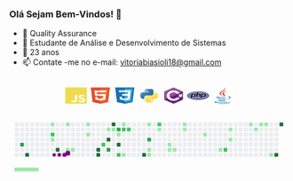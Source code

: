 ### Olá Sejam Bem-Vindos! 👋

- 🔭 Quality Assurance
- 🌱 Estudante de Análise e Desenvolvimento de Sistemas
- 👯 23 anos
- 📫 Contate -me no e-mail: vitoriabiasioli18@gmail.com


<div  align="center"> 
  <div style="display: inline_block"><br>
  <img align="center" alt="Rafa-Js" height="30" width="40" src="https://raw.githubusercontent.com/devicons/devicon/master/icons/javascript/javascript-plain.svg">
  <img align="center" alt="HTML" height="30" width="40" src="https://raw.githubusercontent.com/devicons/devicon/master/icons/html5/html5-original.svg">
  <img align="center" alt="CSS" height="30" width="40" src="https://raw.githubusercontent.com/devicons/devicon/master/icons/css3/css3-original.svg">
  <img align="center" alt="Python" height="30" width="40" src="https://raw.githubusercontent.com/devicons/devicon/master/icons/python/python-original.svg">
  <img align="center" alt="Csharp" height="30" width="40" src="https://raw.githubusercontent.com/devicons/devicon/master/icons/csharp/csharp-original.svg">
  <img align="center" alt="PHP" height="30" width="40" src="https://raw.githubusercontent.com/devicons/devicon/master/icons/php/php-original.svg">
  <img align="center" alt="java" height="30" width="40" src="https://raw.githubusercontent.com/devicons/devicon/master/icons/java/java-original.svg">


<svg viewBox="-16 -32 880 192" width="880" height="192" xmlns="http://www.w3.org/2000/svg"><desc>Generated with https://github.com/Platane/snk</desc><style>:root{--cb:#1b1f230a;--cs:purple;--ce:#ebedf0;--c0:#ebedf0;--c1:#9be9a8;--c2:#40c463;--c3:#30a14e;--c4:#216e39}.c{shape-rendering:geometricPrecision;fill:var(--ce);stroke-width:1px;stroke:var(--cb);animation:none 39700ms linear infinite;width:12px;height:12px}@keyframes c0{53.39%{fill:var(--c3)}53.41%,100%{fill:var(--ce)}}.c.c0{fill:var(--c3);animation-name:c0}@keyframes c1{72.28%{fill:var(--c4)}72.3%,100%{fill:var(--ce)}}.c.c1{fill:var(--c4);animation-name:c1}@keyframes c2{1.25%{fill:var(--c1)}1.27%,100%{fill:var(--ce)}}.c.c2{fill:var(--c1);animation-name:c2}@keyframes c3{2.26%{fill:var(--c1)}2.28%,100%{fill:var(--ce)}}.c.c3{fill:var(--c1);animation-name:c3}@keyframes c4{2.51%{fill:var(--c1)}2.53%,100%{fill:var(--ce)}}.c.c4{fill:var(--c1);animation-name:c4}@keyframes c5{2.76%{fill:var(--c1)}2.78%,100%{fill:var(--ce)}}.c.c5{fill:var(--c1);animation-name:c5}@keyframes c6{8.55%{fill:var(--c1)}8.57%,100%{fill:var(--ce)}}.c.c6{fill:var(--c1);animation-name:c6}@keyframes c7{51.38%{fill:var(--c2)}51.4%,100%{fill:var(--ce)}}.c.c7{fill:var(--c2);animation-name:c7}@keyframes c8{9.81%{fill:var(--c1)}9.83%,100%{fill:var(--ce)}}.c.c8{fill:var(--c1);animation-name:c8}@keyframes c9{70.52%{fill:var(--c4)}70.54%,100%{fill:var(--ce)}}.c.c9{fill:var(--c4);animation-name:c9}@keyframes ca{7.8%{fill:var(--c1)}7.82%,100%{fill:var(--ce)}}.c.ca{fill:var(--c1);animation-name:ca}@keyframes cb{4.52%{fill:var(--c1)}4.54%,100%{fill:var(--ce)}}.c.cb{fill:var(--c1);animation-name:cb}@keyframes cc{4.27%{fill:var(--c1)}4.29%,100%{fill:var(--ce)}}.c.cc{fill:var(--c1);animation-name:cc}@keyframes cd{4.78%{fill:var(--c1)}4.8%,100%{fill:var(--ce)}}.c.cd{fill:var(--c1);animation-name:cd}@keyframes ce{6.79%{fill:var(--c1)}6.81%,100%{fill:var(--ce)}}.c.ce{fill:var(--c1);animation-name:ce}@keyframes cf{6.29%{fill:var(--c1)}6.31%,100%{fill:var(--ce)}}.c.cf{fill:var(--c1);animation-name:cf}@keyframes cg{68%{fill:var(--c4)}68.02%,100%{fill:var(--ce)}}.c.cg{fill:var(--c4);animation-name:cg}@keyframes ch{68.25%{fill:var(--c4)}68.27%,100%{fill:var(--ce)}}.c.ch{fill:var(--c4);animation-name:ch}@keyframes ci{48.35%{fill:var(--c2)}48.37%,100%{fill:var(--ce)}}.c.ci{fill:var(--c2);animation-name:ci}@keyframes cj{13.09%{fill:var(--c1)}13.11%,100%{fill:var(--ce)}}.c.cj{fill:var(--c1);animation-name:cj}@keyframes ck{64.98%{fill:var(--c4)}65%,100%{fill:var(--ce)}}.c.ck{fill:var(--c4);animation-name:ck}@keyframes cl{57.92%{fill:var(--c3)}57.94%,100%{fill:var(--ce)}}.c.cl{fill:var(--c3);animation-name:cl}@keyframes cm{65.98%{fill:var(--c4)}66%,100%{fill:var(--ce)}}.c.cm{fill:var(--c4);animation-name:cm}@keyframes cn{13.34%{fill:var(--c1)}13.36%,100%{fill:var(--ce)}}.c.cn{fill:var(--c1);animation-name:cn}@keyframes co{59.44%{fill:var(--c3)}59.46%,100%{fill:var(--ce)}}.c.co{fill:var(--c3);animation-name:co}@keyframes cp{13.84%{fill:var(--c1)}13.86%,100%{fill:var(--ce)}}.c.cp{fill:var(--c1);animation-name:cp}@keyframes cq{64.22%{fill:var(--c4)}64.24%,100%{fill:var(--ce)}}.c.cq{fill:var(--c4);animation-name:cq}@keyframes cr{47.09%{fill:var(--c2)}47.11%,100%{fill:var(--ce)}}.c.cr{fill:var(--c2);animation-name:cr}@keyframes cs{22.16%{fill:var(--c1)}22.18%,100%{fill:var(--ce)}}.c.cs{fill:var(--c1);animation-name:cs}@keyframes ct{45.58%{fill:var(--c2)}45.6%,100%{fill:var(--ce)}}.c.ct{fill:var(--c2);animation-name:ct}@keyframes cu{15.1%{fill:var(--c1)}15.12%,100%{fill:var(--ce)}}.c.cu{fill:var(--c1);animation-name:cu}@keyframes cv{45.33%{fill:var(--c2)}45.35%,100%{fill:var(--ce)}}.c.cv{fill:var(--c2);animation-name:cv}@keyframes cw{62.46%{fill:var(--c4)}62.48%,100%{fill:var(--ce)}}.c.cw{fill:var(--c4);animation-name:cw}@keyframes cx{20.9%{fill:var(--c1)}20.92%,100%{fill:var(--ce)}}.c.cx{fill:var(--c1);animation-name:cx}@keyframes cy{61.45%{fill:var(--c3)}61.47%,100%{fill:var(--ce)}}.c.cy{fill:var(--c3);animation-name:cy}@keyframes cz{16.61%{fill:var(--c1)}16.63%,100%{fill:var(--ce)}}.c.cz{fill:var(--c1);animation-name:cz}@keyframes c10{16.87%{fill:var(--c1)}16.89%,100%{fill:var(--ce)}}.c.c10{fill:var(--c1);animation-name:c10}@keyframes c11{43.57%{fill:var(--c2)}43.59%,100%{fill:var(--ce)}}.c.c11{fill:var(--c2);animation-name:c11}@keyframes c12{20.14%{fill:var(--c1)}20.16%,100%{fill:var(--ce)}}.c.c12{fill:var(--c1);animation-name:c12}@keyframes c13{18.88%{fill:var(--c1)}18.9%,100%{fill:var(--ce)}}.c.c13{fill:var(--c1);animation-name:c13}@keyframes c14{18.13%{fill:var(--c1)}18.15%,100%{fill:var(--ce)}}.c.c14{fill:var(--c1);animation-name:c14}@keyframes c15{18.38%{fill:var(--c1)}18.4%,100%{fill:var(--ce)}}.c.c15{fill:var(--c1);animation-name:c15}@keyframes c16{25.68%{fill:var(--c1)}25.7%,100%{fill:var(--ce)}}.c.c16{fill:var(--c1);animation-name:c16}@keyframes c17{25.93%{fill:var(--c1)}25.95%,100%{fill:var(--ce)}}.c.c17{fill:var(--c1);animation-name:c17}@keyframes c18{27.19%{fill:var(--c1)}27.21%,100%{fill:var(--ce)}}.c.c18{fill:var(--c1);animation-name:c18}@keyframes c19{30.72%{fill:var(--c1)}30.74%,100%{fill:var(--ce)}}.c.c19{fill:var(--c1);animation-name:c19}@keyframes c1a{39.03%{fill:var(--c2)}39.05%,100%{fill:var(--ce)}}.c.c1a{fill:var(--c2);animation-name:c1a}@keyframes c1b{28.71%{fill:var(--c1)}28.73%,100%{fill:var(--ce)}}.c.c1b{fill:var(--c1);animation-name:c1b}@keyframes c1c{29.71%{fill:var(--c1)}29.73%,100%{fill:var(--ce)}}.c.c1c{fill:var(--c1);animation-name:c1c}@keyframes c1d{36.01%{fill:var(--c1)}36.03%,100%{fill:var(--ce)}}.c.c1d{fill:var(--c1);animation-name:c1d}@keyframes c1e{36.51%{fill:var(--c1)}36.53%,100%{fill:var(--ce)}}.c.c1e{fill:var(--c1);animation-name:c1e}@keyframes c1f{35.51%{fill:var(--c1)}35.53%,100%{fill:var(--ce)}}.c.c1f{fill:var(--c1);animation-name:c1f}@keyframes c1g{35.25%{fill:var(--c1)}35.27%,100%{fill:var(--ce)}}.c.c1g{fill:var(--c1);animation-name:c1g}@keyframes c1h{33.49%{fill:var(--c1)}33.51%,100%{fill:var(--ce)}}.c.c1h{fill:var(--c1);animation-name:c1h}@keyframes c1i{84.62%{fill:var(--c4)}84.64%,100%{fill:var(--ce)}}.c.c1i{fill:var(--c4);animation-name:c1i}@keyframes c1j{86.39%{fill:var(--c4)}86.41%,100%{fill:var(--ce)}}.c.c1j{fill:var(--c4);animation-name:c1j}.u{transform-origin:0 0;transform:scale(0,1);animation:none linear 39700ms infinite}@keyframes u0{1.25%{transform:scale(0.000,1)}1.27%,2.26%{transform:scale(0.029,1)}2.28%,2.51%{transform:scale(0.057,1)}2.53%,2.76%{transform:scale(0.086,1)}2.78%,4.27%{transform:scale(0.114,1)}4.29%,4.52%{transform:scale(0.143,1)}4.54%,4.78%{transform:scale(0.171,1)}4.8%,6.29%{transform:scale(0.200,1)}6.31%,6.79%{transform:scale(0.229,1)}6.81%,7.8%{transform:scale(0.257,1)}7.82%,8.55%{transform:scale(0.286,1)}8.57%,9.81%{transform:scale(0.314,1)}9.83%,13.09%{transform:scale(0.343,1)}13.11%,13.34%{transform:scale(0.371,1)}13.36%,13.84%{transform:scale(0.400,1)}13.86%,15.1%{transform:scale(0.429,1)}15.12%,16.61%{transform:scale(0.457,1)}16.63%,16.87%{transform:scale(0.486,1)}16.89%,18.13%{transform:scale(0.514,1)}18.15%,18.38%{transform:scale(0.543,1)}18.4%,18.88%{transform:scale(0.571,1)}18.9%,20.14%{transform:scale(0.600,1)}20.16%,20.9%{transform:scale(0.629,1)}20.92%,22.16%{transform:scale(0.657,1)}22.18%,25.68%{transform:scale(0.686,1)}25.7%,25.93%{transform:scale(0.714,1)}25.95%,27.19%{transform:scale(0.743,1)}27.21%,28.71%{transform:scale(0.771,1)}28.73%,29.71%{transform:scale(0.800,1)}29.73%,30.72%{transform:scale(0.829,1)}30.74%,33.49%{transform:scale(0.857,1)}33.51%,35.25%{transform:scale(0.886,1)}35.27%,35.51%{transform:scale(0.914,1)}35.53%,36.01%{transform:scale(0.943,1)}36.03%,36.51%{transform:scale(0.971,1)}36.53%,100%{transform:scale(1.000,1)}}.u.u0{fill:var(--c1);animation-name:u0;transform-origin:0.0px 0}@keyframes u1{39.03%{transform:scale(0.000,1)}39.05%,43.57%{transform:scale(0.143,1)}43.59%,45.33%{transform:scale(0.286,1)}45.35%,45.58%{transform:scale(0.429,1)}45.6%,47.09%{transform:scale(0.571,1)}47.11%,48.35%{transform:scale(0.714,1)}48.37%,51.38%{transform:scale(0.857,1)}51.4%,100%{transform:scale(1.000,1)}}.u.u1{fill:var(--c2);animation-name:u1;transform-origin:530.0px 0}@keyframes u2{53.39%{transform:scale(0.000,1)}53.41%,57.92%{transform:scale(0.250,1)}57.94%,59.44%{transform:scale(0.500,1)}59.46%,61.45%{transform:scale(0.750,1)}61.47%,100%{transform:scale(1.000,1)}}.u.u2{fill:var(--c3);animation-name:u2;transform-origin:636.0px 0}@keyframes u3{62.46%{transform:scale(0.000,1)}62.48%,64.22%{transform:scale(0.100,1)}64.24%,64.98%{transform:scale(0.200,1)}65%,65.98%{transform:scale(0.300,1)}66%,68%{transform:scale(0.400,1)}68.02%,68.25%{transform:scale(0.500,1)}68.27%,70.52%{transform:scale(0.600,1)}70.54%,72.28%{transform:scale(0.700,1)}72.3%,84.62%{transform:scale(0.800,1)}84.64%,86.39%{transform:scale(0.900,1)}86.41%,100%{transform:scale(1.000,1)}}.u.u3{fill:var(--c4);animation-name:u3;transform-origin:696.6px 0}.s{shape-rendering:geometricPrecision;fill:var(--cs);animation:none linear 39700ms infinite}@keyframes s0{0%,99.75%{transform:translate(0px,-16px)}0.25%{transform:translate(0px,0px)}1.01%{transform:translate(48px,0px)}1.26%{transform:translate(48px,16px)}1.51%{transform:translate(64px,16px)}2.77%{transform:translate(64px,96px)}4.28%{transform:translate(160px,96px)}4.53%{transform:translate(160px,80px)}5.54%{transform:translate(224px,80px)}6.8%{transform:translate(224px,0px)}8.82%{transform:translate(96px,0px)}9.57%{transform:translate(96px,48px)}12.34%{transform:translate(272px,48px)}12.59%,48.87%{transform:translate(272px,32px)}12.85%,65.24%{transform:translate(288px,32px)}13.1%{transform:translate(288px,16px)}13.35%{transform:translate(304px,16px)}13.6%,65.49%{transform:translate(304px,32px)}14.11%{transform:translate(336px,32px)}15.11%{transform:translate(336px,96px)}15.87%,62.72%{transform:translate(384px,96px)}16.12%{transform:translate(384px,80px)}16.62%{transform:translate(416px,80px)}16.88%{transform:translate(416px,96px)}17.88%{transform:translate(480px,96px)}18.14%{transform:translate(480px,80px)}18.39%{transform:translate(496px,80px)}18.64%{transform:translate(496px,64px)}18.89%{transform:translate(480px,64px)}19.65%{transform:translate(480px,16px)}20.4%{transform:translate(432px,16px)}20.65%{transform:translate(432px,0px)}22.17%{transform:translate(336px,0px)}22.42%{transform:translate(336px,-16px)}25.44%{transform:translate(528px,-16px)}25.94%{transform:translate(528px,16px)}26.95%{transform:translate(592px,16px)}27.2%{transform:translate(592px,32px)}28.46%,29.47%{transform:translate(672px,32px)}28.72%{transform:translate(672px,16px)}28.97%{transform:translate(688px,16px)}29.22%{transform:translate(688px,32px)}29.72%{transform:translate(672px,48px)}30.23%{transform:translate(640px,48px)}30.98%{transform:translate(640px,96px)}33.5%{transform:translate(800px,96px)}35.01%{transform:translate(800px,0px)}36.02%{transform:translate(736px,0px)}36.27%{transform:translate(736px,16px)}36.52%{transform:translate(752px,16px)}36.78%{transform:translate(752px,32px)}38.29%{transform:translate(656px,32px)}39.04%{transform:translate(656px,80px)}39.29%{transform:translate(640px,80px)}40.55%{transform:translate(640px,0px)}45.09%{transform:translate(352px,0px)}45.34%{transform:translate(352px,16px)}45.59%{transform:translate(336px,16px)}46.6%{transform:translate(336px,80px)}46.85%{transform:translate(320px,80px)}47.1%{transform:translate(320px,96px)}47.36%{transform:translate(304px,96px)}47.86%{transform:translate(304px,64px)}48.36%{transform:translate(272px,64px)}52.9%{transform:translate(16px,32px)}53.4%{transform:translate(16px,64px)}57.68%{transform:translate(288px,64px)}57.93%{transform:translate(288px,80px)}58.19%{transform:translate(304px,80px)}58.69%{transform:translate(304px,48px)}58.94%,64.48%{transform:translate(320px,48px)}59.45%{transform:translate(320px,16px)}60.96%{transform:translate(416px,16px)}61.46%{transform:translate(416px,48px)}61.71%{transform:translate(400px,48px)}62.47%{transform:translate(400px,96px)}63.22%{transform:translate(384px,64px)}64.23%{transform:translate(320px,64px)}64.99%{transform:translate(288px,48px)}65.99%{transform:translate(304px,0px)}66.75%{transform:translate(256px,0px)}68.26%{transform:translate(256px,96px)}68.51%{transform:translate(240px,96px)}68.77%{transform:translate(240px,80px)}72.04%{transform:translate(32px,80px)}72.29%{transform:translate(32px,96px)}84.89%{transform:translate(832px,96px)}86.4%{transform:translate(832px,0px)}98.49%{transform:translate(64px,0px)}98.74%{transform:translate(64px,-16px)}}.s.s0{transform:translate(0px,-16px);animation-name:s0}@keyframes s1{0%,99.75%{transform:translate(16px,-16px)}0.25%{transform:translate(0px,-16px)}0.5%{transform:translate(0px,0px)}1.26%{transform:translate(48px,0px)}1.51%{transform:translate(48px,16px)}1.76%{transform:translate(64px,16px)}3.02%{transform:translate(64px,96px)}4.53%{transform:translate(160px,96px)}4.79%{transform:translate(160px,80px)}5.79%{transform:translate(224px,80px)}7.05%{transform:translate(224px,0px)}9.07%{transform:translate(96px,0px)}9.82%{transform:translate(96px,48px)}12.59%{transform:translate(272px,48px)}12.85%,49.12%{transform:translate(272px,32px)}13.1%,65.49%{transform:translate(288px,32px)}13.35%{transform:translate(288px,16px)}13.6%{transform:translate(304px,16px)}13.85%,65.74%{transform:translate(304px,32px)}14.36%{transform:translate(336px,32px)}15.37%{transform:translate(336px,96px)}16.12%,62.97%{transform:translate(384px,96px)}16.37%{transform:translate(384px,80px)}16.88%{transform:translate(416px,80px)}17.13%{transform:translate(416px,96px)}18.14%{transform:translate(480px,96px)}18.39%{transform:translate(480px,80px)}18.64%{transform:translate(496px,80px)}18.89%{transform:translate(496px,64px)}19.14%{transform:translate(480px,64px)}19.9%{transform:translate(480px,16px)}20.65%{transform:translate(432px,16px)}20.91%{transform:translate(432px,0px)}22.42%{transform:translate(336px,0px)}22.67%{transform:translate(336px,-16px)}25.69%{transform:translate(528px,-16px)}26.2%{transform:translate(528px,16px)}27.2%{transform:translate(592px,16px)}27.46%{transform:translate(592px,32px)}28.72%,29.72%{transform:translate(672px,32px)}28.97%{transform:translate(672px,16px)}29.22%{transform:translate(688px,16px)}29.47%{transform:translate(688px,32px)}29.97%{transform:translate(672px,48px)}30.48%{transform:translate(640px,48px)}31.23%{transform:translate(640px,96px)}33.75%{transform:translate(800px,96px)}35.26%{transform:translate(800px,0px)}36.27%{transform:translate(736px,0px)}36.52%{transform:translate(736px,16px)}36.78%{transform:translate(752px,16px)}37.03%{transform:translate(752px,32px)}38.54%{transform:translate(656px,32px)}39.29%{transform:translate(656px,80px)}39.55%{transform:translate(640px,80px)}40.81%{transform:translate(640px,0px)}45.34%{transform:translate(352px,0px)}45.59%{transform:translate(352px,16px)}45.84%{transform:translate(336px,16px)}46.85%{transform:translate(336px,80px)}47.1%{transform:translate(320px,80px)}47.36%{transform:translate(320px,96px)}47.61%{transform:translate(304px,96px)}48.11%{transform:translate(304px,64px)}48.61%{transform:translate(272px,64px)}53.15%{transform:translate(16px,32px)}53.65%{transform:translate(16px,64px)}57.93%{transform:translate(288px,64px)}58.19%{transform:translate(288px,80px)}58.44%{transform:translate(304px,80px)}58.94%{transform:translate(304px,48px)}59.19%,64.74%{transform:translate(320px,48px)}59.7%{transform:translate(320px,16px)}61.21%{transform:translate(416px,16px)}61.71%{transform:translate(416px,48px)}61.96%{transform:translate(400px,48px)}62.72%{transform:translate(400px,96px)}63.48%{transform:translate(384px,64px)}64.48%{transform:translate(320px,64px)}65.24%{transform:translate(288px,48px)}66.25%{transform:translate(304px,0px)}67%{transform:translate(256px,0px)}68.51%{transform:translate(256px,96px)}68.77%{transform:translate(240px,96px)}69.02%{transform:translate(240px,80px)}72.29%{transform:translate(32px,80px)}72.54%{transform:translate(32px,96px)}85.14%{transform:translate(832px,96px)}86.65%{transform:translate(832px,0px)}98.74%{transform:translate(64px,0px)}98.99%{transform:translate(64px,-16px)}}.s.s1{transform:translate(16px,-16px);animation-name:s1}@keyframes s2{0%,99.75%{transform:translate(32px,-16px)}0.5%{transform:translate(0px,-16px)}0.76%{transform:translate(0px,0px)}1.51%{transform:translate(48px,0px)}1.76%{transform:translate(48px,16px)}2.02%{transform:translate(64px,16px)}3.27%{transform:translate(64px,96px)}4.79%{transform:translate(160px,96px)}5.04%{transform:translate(160px,80px)}6.05%{transform:translate(224px,80px)}7.3%{transform:translate(224px,0px)}9.32%{transform:translate(96px,0px)}10.08%{transform:translate(96px,48px)}12.85%{transform:translate(272px,48px)}13.1%,49.37%{transform:translate(272px,32px)}13.35%,65.74%{transform:translate(288px,32px)}13.6%{transform:translate(288px,16px)}13.85%{transform:translate(304px,16px)}14.11%,65.99%{transform:translate(304px,32px)}14.61%{transform:translate(336px,32px)}15.62%{transform:translate(336px,96px)}16.37%,63.22%{transform:translate(384px,96px)}16.62%{transform:translate(384px,80px)}17.13%{transform:translate(416px,80px)}17.38%{transform:translate(416px,96px)}18.39%{transform:translate(480px,96px)}18.64%{transform:translate(480px,80px)}18.89%{transform:translate(496px,80px)}19.14%{transform:translate(496px,64px)}19.4%{transform:translate(480px,64px)}20.15%{transform:translate(480px,16px)}20.91%{transform:translate(432px,16px)}21.16%{transform:translate(432px,0px)}22.67%{transform:translate(336px,0px)}22.92%{transform:translate(336px,-16px)}25.94%{transform:translate(528px,-16px)}26.45%{transform:translate(528px,16px)}27.46%{transform:translate(592px,16px)}27.71%{transform:translate(592px,32px)}28.97%,29.97%{transform:translate(672px,32px)}29.22%{transform:translate(672px,16px)}29.47%{transform:translate(688px,16px)}29.72%{transform:translate(688px,32px)}30.23%{transform:translate(672px,48px)}30.73%{transform:translate(640px,48px)}31.49%{transform:translate(640px,96px)}34.01%{transform:translate(800px,96px)}35.52%{transform:translate(800px,0px)}36.52%{transform:translate(736px,0px)}36.78%{transform:translate(736px,16px)}37.03%{transform:translate(752px,16px)}37.28%{transform:translate(752px,32px)}38.79%{transform:translate(656px,32px)}39.55%{transform:translate(656px,80px)}39.8%{transform:translate(640px,80px)}41.06%{transform:translate(640px,0px)}45.59%{transform:translate(352px,0px)}45.84%{transform:translate(352px,16px)}46.1%{transform:translate(336px,16px)}47.1%{transform:translate(336px,80px)}47.36%{transform:translate(320px,80px)}47.61%{transform:translate(320px,96px)}47.86%{transform:translate(304px,96px)}48.36%{transform:translate(304px,64px)}48.87%{transform:translate(272px,64px)}53.4%{transform:translate(16px,32px)}53.9%{transform:translate(16px,64px)}58.19%{transform:translate(288px,64px)}58.44%{transform:translate(288px,80px)}58.69%{transform:translate(304px,80px)}59.19%{transform:translate(304px,48px)}59.45%,64.99%{transform:translate(320px,48px)}59.95%{transform:translate(320px,16px)}61.46%{transform:translate(416px,16px)}61.96%{transform:translate(416px,48px)}62.22%{transform:translate(400px,48px)}62.97%{transform:translate(400px,96px)}63.73%{transform:translate(384px,64px)}64.74%{transform:translate(320px,64px)}65.49%{transform:translate(288px,48px)}66.5%{transform:translate(304px,0px)}67.25%{transform:translate(256px,0px)}68.77%{transform:translate(256px,96px)}69.02%{transform:translate(240px,96px)}69.27%{transform:translate(240px,80px)}72.54%{transform:translate(32px,80px)}72.8%{transform:translate(32px,96px)}85.39%{transform:translate(832px,96px)}86.9%{transform:translate(832px,0px)}98.99%{transform:translate(64px,0px)}99.24%{transform:translate(64px,-16px)}}.s.s2{transform:translate(32px,-16px);animation-name:s2}@keyframes s3{0%,99.75%{transform:translate(48px,-16px)}0.76%{transform:translate(0px,-16px)}1.01%{transform:translate(0px,0px)}1.76%{transform:translate(48px,0px)}2.02%{transform:translate(48px,16px)}2.27%{transform:translate(64px,16px)}3.53%{transform:translate(64px,96px)}5.04%{transform:translate(160px,96px)}5.29%{transform:translate(160px,80px)}6.3%{transform:translate(224px,80px)}7.56%{transform:translate(224px,0px)}9.57%{transform:translate(96px,0px)}10.33%{transform:translate(96px,48px)}13.1%{transform:translate(272px,48px)}13.35%,49.62%{transform:translate(272px,32px)}13.6%,65.99%{transform:translate(288px,32px)}13.85%{transform:translate(288px,16px)}14.11%{transform:translate(304px,16px)}14.36%,66.25%{transform:translate(304px,32px)}14.86%{transform:translate(336px,32px)}15.87%{transform:translate(336px,96px)}16.62%,63.48%{transform:translate(384px,96px)}16.88%{transform:translate(384px,80px)}17.38%{transform:translate(416px,80px)}17.63%{transform:translate(416px,96px)}18.64%{transform:translate(480px,96px)}18.89%{transform:translate(480px,80px)}19.14%{transform:translate(496px,80px)}19.4%{transform:translate(496px,64px)}19.65%{transform:translate(480px,64px)}20.4%{transform:translate(480px,16px)}21.16%{transform:translate(432px,16px)}21.41%{transform:translate(432px,0px)}22.92%{transform:translate(336px,0px)}23.17%{transform:translate(336px,-16px)}26.2%{transform:translate(528px,-16px)}26.7%{transform:translate(528px,16px)}27.71%{transform:translate(592px,16px)}27.96%{transform:translate(592px,32px)}29.22%,30.23%{transform:translate(672px,32px)}29.47%{transform:translate(672px,16px)}29.72%{transform:translate(688px,16px)}29.97%{transform:translate(688px,32px)}30.48%{transform:translate(672px,48px)}30.98%{transform:translate(640px,48px)}31.74%{transform:translate(640px,96px)}34.26%{transform:translate(800px,96px)}35.77%{transform:translate(800px,0px)}36.78%{transform:translate(736px,0px)}37.03%{transform:translate(736px,16px)}37.28%{transform:translate(752px,16px)}37.53%{transform:translate(752px,32px)}39.04%{transform:translate(656px,32px)}39.8%{transform:translate(656px,80px)}40.05%{transform:translate(640px,80px)}41.31%{transform:translate(640px,0px)}45.84%{transform:translate(352px,0px)}46.1%{transform:translate(352px,16px)}46.35%{transform:translate(336px,16px)}47.36%{transform:translate(336px,80px)}47.61%{transform:translate(320px,80px)}47.86%{transform:translate(320px,96px)}48.11%{transform:translate(304px,96px)}48.61%{transform:translate(304px,64px)}49.12%{transform:translate(272px,64px)}53.65%{transform:translate(16px,32px)}54.16%{transform:translate(16px,64px)}58.44%{transform:translate(288px,64px)}58.69%{transform:translate(288px,80px)}58.94%{transform:translate(304px,80px)}59.45%{transform:translate(304px,48px)}59.7%,65.24%{transform:translate(320px,48px)}60.2%{transform:translate(320px,16px)}61.71%{transform:translate(416px,16px)}62.22%{transform:translate(416px,48px)}62.47%{transform:translate(400px,48px)}63.22%{transform:translate(400px,96px)}63.98%{transform:translate(384px,64px)}64.99%{transform:translate(320px,64px)}65.74%{transform:translate(288px,48px)}66.75%{transform:translate(304px,0px)}67.51%{transform:translate(256px,0px)}69.02%{transform:translate(256px,96px)}69.27%{transform:translate(240px,96px)}69.52%{transform:translate(240px,80px)}72.8%{transform:translate(32px,80px)}73.05%{transform:translate(32px,96px)}85.64%{transform:translate(832px,96px)}87.15%{transform:translate(832px,0px)}99.24%{transform:translate(64px,0px)}99.5%{transform:translate(64px,-16px)}}.s.s3{transform:translate(48px,-16px);animation-name:s3}</style><rect class="c" x="2" y="2" rx="2" ry="2"/><rect class="c" x="2" y="18" rx="2" ry="2"/><rect class="c" x="2" y="34" rx="2" ry="2"/><rect class="c" x="2" y="50" rx="2" ry="2"/><rect class="c" x="2" y="66" rx="2" ry="2"/><rect class="c" x="2" y="82" rx="2" ry="2"/><rect class="c" x="2" y="98" rx="2" ry="2"/><rect class="c" x="18" y="2" rx="2" ry="2"/><rect class="c" x="18" y="18" rx="2" ry="2"/><rect class="c" x="18" y="34" rx="2" ry="2"/><rect class="c" x="18" y="50" rx="2" ry="2"/><rect class="c c0" x="18" y="66" rx="2" ry="2"/><rect class="c" x="18" y="82" rx="2" ry="2"/><rect class="c" x="18" y="98" rx="2" ry="2"/><rect class="c" x="34" y="2" rx="2" ry="2"/><rect class="c" x="34" y="18" rx="2" ry="2"/><rect class="c" x="34" y="34" rx="2" ry="2"/><rect class="c" x="34" y="50" rx="2" ry="2"/><rect class="c" x="34" y="66" rx="2" ry="2"/><rect class="c" x="34" y="82" rx="2" ry="2"/><rect class="c c1" x="34" y="98" rx="2" ry="2"/><rect class="c" x="50" y="2" rx="2" ry="2"/><rect class="c c2" x="50" y="18" rx="2" ry="2"/><rect class="c" x="50" y="34" rx="2" ry="2"/><rect class="c" x="50" y="50" rx="2" ry="2"/><rect class="c" x="50" y="66" rx="2" ry="2"/><rect class="c" x="50" y="82" rx="2" ry="2"/><rect class="c" x="50" y="98" rx="2" ry="2"/><rect class="c" x="66" y="2" rx="2" ry="2"/><rect class="c" x="66" y="18" rx="2" ry="2"/><rect class="c" x="66" y="34" rx="2" ry="2"/><rect class="c" x="66" y="50" rx="2" ry="2"/><rect class="c c3" x="66" y="66" rx="2" ry="2"/><rect class="c c4" x="66" y="82" rx="2" ry="2"/><rect class="c c5" x="66" y="98" rx="2" ry="2"/><rect class="c" x="82" y="2" rx="2" ry="2"/><rect class="c" x="82" y="18" rx="2" ry="2"/><rect class="c" x="82" y="34" rx="2" ry="2"/><rect class="c" x="82" y="50" rx="2" ry="2"/><rect class="c" x="82" y="66" rx="2" ry="2"/><rect class="c" x="82" y="82" rx="2" ry="2"/><rect class="c" x="82" y="98" rx="2" ry="2"/><rect class="c" x="98" y="2" rx="2" ry="2"/><rect class="c" x="98" y="18" rx="2" ry="2"/><rect class="c" x="98" y="34" rx="2" ry="2"/><rect class="c" x="98" y="50" rx="2" ry="2"/><rect class="c" x="98" y="66" rx="2" ry="2"/><rect class="c" x="98" y="82" rx="2" ry="2"/><rect class="c" x="98" y="98" rx="2" ry="2"/><rect class="c c6" x="114" y="2" rx="2" ry="2"/><rect class="c" x="114" y="18" rx="2" ry="2"/><rect class="c c7" x="114" y="34" rx="2" ry="2"/><rect class="c c8" x="114" y="50" rx="2" ry="2"/><rect class="c" x="114" y="66" rx="2" ry="2"/><rect class="c" x="114" y="82" rx="2" ry="2"/><rect class="c" x="114" y="98" rx="2" ry="2"/><rect class="c" x="130" y="2" rx="2" ry="2"/><rect class="c" x="130" y="18" rx="2" ry="2"/><rect class="c" x="130" y="34" rx="2" ry="2"/><rect class="c" x="130" y="50" rx="2" ry="2"/><rect class="c" x="130" y="66" rx="2" ry="2"/><rect class="c c9" x="130" y="82" rx="2" ry="2"/><rect class="c" x="130" y="98" rx="2" ry="2"/><rect class="c" x="146" y="2" rx="2" ry="2"/><rect class="c" x="146" y="18" rx="2" ry="2"/><rect class="c" x="146" y="34" rx="2" ry="2"/><rect class="c" x="146" y="50" rx="2" ry="2"/><rect class="c" x="146" y="66" rx="2" ry="2"/><rect class="c" x="146" y="82" rx="2" ry="2"/><rect class="c" x="146" y="98" rx="2" ry="2"/><rect class="c ca" x="162" y="2" rx="2" ry="2"/><rect class="c" x="162" y="18" rx="2" ry="2"/><rect class="c" x="162" y="34" rx="2" ry="2"/><rect class="c" x="162" y="50" rx="2" ry="2"/><rect class="c" x="162" y="66" rx="2" ry="2"/><rect class="c cb" x="162" y="82" rx="2" ry="2"/><rect class="c cc" x="162" y="98" rx="2" ry="2"/><rect class="c" x="178" y="2" rx="2" ry="2"/><rect class="c" x="178" y="18" rx="2" ry="2"/><rect class="c" x="178" y="34" rx="2" ry="2"/><rect class="c" x="178" y="50" rx="2" ry="2"/><rect class="c" x="178" y="66" rx="2" ry="2"/><rect class="c cd" x="178" y="82" rx="2" ry="2"/><rect class="c" x="178" y="98" rx="2" ry="2"/><rect class="c" x="194" y="2" rx="2" ry="2"/><rect class="c" x="194" y="18" rx="2" ry="2"/><rect class="c" x="194" y="34" rx="2" ry="2"/><rect class="c" x="194" y="50" rx="2" ry="2"/><rect class="c" x="194" y="66" rx="2" ry="2"/><rect class="c" x="194" y="82" rx="2" ry="2"/><rect class="c" x="194" y="98" rx="2" ry="2"/><rect class="c" x="210" y="2" rx="2" ry="2"/><rect class="c" x="210" y="18" rx="2" ry="2"/><rect class="c" x="210" y="34" rx="2" ry="2"/><rect class="c" x="210" y="50" rx="2" ry="2"/><rect class="c" x="210" y="66" rx="2" ry="2"/><rect class="c" x="210" y="82" rx="2" ry="2"/><rect class="c" x="210" y="98" rx="2" ry="2"/><rect class="c ce" x="226" y="2" rx="2" ry="2"/><rect class="c" x="226" y="18" rx="2" ry="2"/><rect class="c cf" x="226" y="34" rx="2" ry="2"/><rect class="c" x="226" y="50" rx="2" ry="2"/><rect class="c" x="226" y="66" rx="2" ry="2"/><rect class="c" x="226" y="82" rx="2" ry="2"/><rect class="c" x="226" y="98" rx="2" ry="2"/><rect class="c" x="242" y="2" rx="2" ry="2"/><rect class="c" x="242" y="18" rx="2" ry="2"/><rect class="c" x="242" y="34" rx="2" ry="2"/><rect class="c" x="242" y="50" rx="2" ry="2"/><rect class="c" x="242" y="66" rx="2" ry="2"/><rect class="c" x="242" y="82" rx="2" ry="2"/><rect class="c" x="242" y="98" rx="2" ry="2"/><rect class="c" x="258" y="2" rx="2" ry="2"/><rect class="c" x="258" y="18" rx="2" ry="2"/><rect class="c" x="258" y="34" rx="2" ry="2"/><rect class="c" x="258" y="50" rx="2" ry="2"/><rect class="c" x="258" y="66" rx="2" ry="2"/><rect class="c cg" x="258" y="82" rx="2" ry="2"/><rect class="c ch" x="258" y="98" rx="2" ry="2"/><rect class="c" x="274" y="2" rx="2" ry="2"/><rect class="c" x="274" y="18" rx="2" ry="2"/><rect class="c" x="274" y="34" rx="2" ry="2"/><rect class="c" x="274" y="50" rx="2" ry="2"/><rect class="c ci" x="274" y="66" rx="2" ry="2"/><rect class="c" x="274" y="82" rx="2" ry="2"/><rect class="c" x="274" y="98" rx="2" ry="2"/><rect class="c" x="290" y="2" rx="2" ry="2"/><rect class="c cj" x="290" y="18" rx="2" ry="2"/><rect class="c" x="290" y="34" rx="2" ry="2"/><rect class="c ck" x="290" y="50" rx="2" ry="2"/><rect class="c" x="290" y="66" rx="2" ry="2"/><rect class="c cl" x="290" y="82" rx="2" ry="2"/><rect class="c" x="290" y="98" rx="2" ry="2"/><rect class="c cm" x="306" y="2" rx="2" ry="2"/><rect class="c cn" x="306" y="18" rx="2" ry="2"/><rect class="c" x="306" y="34" rx="2" ry="2"/><rect class="c" x="306" y="50" rx="2" ry="2"/><rect class="c" x="306" y="66" rx="2" ry="2"/><rect class="c" x="306" y="82" rx="2" ry="2"/><rect class="c" x="306" y="98" rx="2" ry="2"/><rect class="c" x="322" y="2" rx="2" ry="2"/><rect class="c co" x="322" y="18" rx="2" ry="2"/><rect class="c cp" x="322" y="34" rx="2" ry="2"/><rect class="c" x="322" y="50" rx="2" ry="2"/><rect class="c cq" x="322" y="66" rx="2" ry="2"/><rect class="c" x="322" y="82" rx="2" ry="2"/><rect class="c cr" x="322" y="98" rx="2" ry="2"/><rect class="c cs" x="338" y="2" rx="2" ry="2"/><rect class="c ct" x="338" y="18" rx="2" ry="2"/><rect class="c" x="338" y="34" rx="2" ry="2"/><rect class="c" x="338" y="50" rx="2" ry="2"/><rect class="c" x="338" y="66" rx="2" ry="2"/><rect class="c" x="338" y="82" rx="2" ry="2"/><rect class="c cu" x="338" y="98" rx="2" ry="2"/><rect class="c" x="354" y="2" rx="2" ry="2"/><rect class="c cv" x="354" y="18" rx="2" ry="2"/><rect class="c" x="354" y="34" rx="2" ry="2"/><rect class="c" x="354" y="50" rx="2" ry="2"/><rect class="c" x="354" y="66" rx="2" ry="2"/><rect class="c" x="354" y="82" rx="2" ry="2"/><rect class="c" x="354" y="98" rx="2" ry="2"/><rect class="c" x="370" y="2" rx="2" ry="2"/><rect class="c" x="370" y="18" rx="2" ry="2"/><rect class="c" x="370" y="34" rx="2" ry="2"/><rect class="c" x="370" y="50" rx="2" ry="2"/><rect class="c" x="370" y="66" rx="2" ry="2"/><rect class="c" x="370" y="82" rx="2" ry="2"/><rect class="c" x="370" y="98" rx="2" ry="2"/><rect class="c" x="386" y="2" rx="2" ry="2"/><rect class="c" x="386" y="18" rx="2" ry="2"/><rect class="c" x="386" y="34" rx="2" ry="2"/><rect class="c" x="386" y="50" rx="2" ry="2"/><rect class="c" x="386" y="66" rx="2" ry="2"/><rect class="c" x="386" y="82" rx="2" ry="2"/><rect class="c" x="386" y="98" rx="2" ry="2"/><rect class="c" x="402" y="2" rx="2" ry="2"/><rect class="c" x="402" y="18" rx="2" ry="2"/><rect class="c" x="402" y="34" rx="2" ry="2"/><rect class="c" x="402" y="50" rx="2" ry="2"/><rect class="c" x="402" y="66" rx="2" ry="2"/><rect class="c" x="402" y="82" rx="2" ry="2"/><rect class="c cw" x="402" y="98" rx="2" ry="2"/><rect class="c cx" x="418" y="2" rx="2" ry="2"/><rect class="c" x="418" y="18" rx="2" ry="2"/><rect class="c" x="418" y="34" rx="2" ry="2"/><rect class="c cy" x="418" y="50" rx="2" ry="2"/><rect class="c" x="418" y="66" rx="2" ry="2"/><rect class="c cz" x="418" y="82" rx="2" ry="2"/><rect class="c c10" x="418" y="98" rx="2" ry="2"/><rect class="c" x="434" y="2" rx="2" ry="2"/><rect class="c" x="434" y="18" rx="2" ry="2"/><rect class="c" x="434" y="34" rx="2" ry="2"/><rect class="c" x="434" y="50" rx="2" ry="2"/><rect class="c" x="434" y="66" rx="2" ry="2"/><rect class="c" x="434" y="82" rx="2" ry="2"/><rect class="c" x="434" y="98" rx="2" ry="2"/><rect class="c c11" x="450" y="2" rx="2" ry="2"/><rect class="c c12" x="450" y="18" rx="2" ry="2"/><rect class="c" x="450" y="34" rx="2" ry="2"/><rect class="c" x="450" y="50" rx="2" ry="2"/><rect class="c" x="450" y="66" rx="2" ry="2"/><rect class="c" x="450" y="82" rx="2" ry="2"/><rect class="c" x="450" y="98" rx="2" ry="2"/><rect class="c" x="466" y="2" rx="2" ry="2"/><rect class="c" x="466" y="18" rx="2" ry="2"/><rect class="c" x="466" y="34" rx="2" ry="2"/><rect class="c" x="466" y="50" rx="2" ry="2"/><rect class="c" x="466" y="66" rx="2" ry="2"/><rect class="c" x="466" y="82" rx="2" ry="2"/><rect class="c" x="466" y="98" rx="2" ry="2"/><rect class="c" x="482" y="2" rx="2" ry="2"/><rect class="c" x="482" y="18" rx="2" ry="2"/><rect class="c" x="482" y="34" rx="2" ry="2"/><rect class="c" x="482" y="50" rx="2" ry="2"/><rect class="c c13" x="482" y="66" rx="2" ry="2"/><rect class="c c14" x="482" y="82" rx="2" ry="2"/><rect class="c" x="482" y="98" rx="2" ry="2"/><rect class="c" x="498" y="2" rx="2" ry="2"/><rect class="c" x="498" y="18" rx="2" ry="2"/><rect class="c" x="498" y="34" rx="2" ry="2"/><rect class="c" x="498" y="50" rx="2" ry="2"/><rect class="c" x="498" y="66" rx="2" ry="2"/><rect class="c c15" x="498" y="82" rx="2" ry="2"/><rect class="c" x="498" y="98" rx="2" ry="2"/><rect class="c" x="514" y="2" rx="2" ry="2"/><rect class="c" x="514" y="18" rx="2" ry="2"/><rect class="c" x="514" y="34" rx="2" ry="2"/><rect class="c" x="514" y="50" rx="2" ry="2"/><rect class="c" x="514" y="66" rx="2" ry="2"/><rect class="c" x="514" y="82" rx="2" ry="2"/><rect class="c" x="514" y="98" rx="2" ry="2"/><rect class="c c16" x="530" y="2" rx="2" ry="2"/><rect class="c c17" x="530" y="18" rx="2" ry="2"/><rect class="c" x="530" y="34" rx="2" ry="2"/><rect class="c" x="530" y="50" rx="2" ry="2"/><rect class="c" x="530" y="66" rx="2" ry="2"/><rect class="c" x="530" y="82" rx="2" ry="2"/><rect class="c" x="530" y="98" rx="2" ry="2"/><rect class="c" x="546" y="2" rx="2" ry="2"/><rect class="c" x="546" y="18" rx="2" ry="2"/><rect class="c" x="546" y="34" rx="2" ry="2"/><rect class="c" x="546" y="50" rx="2" ry="2"/><rect class="c" x="546" y="66" rx="2" ry="2"/><rect class="c" x="546" y="82" rx="2" ry="2"/><rect class="c" x="546" y="98" rx="2" ry="2"/><rect class="c" x="562" y="2" rx="2" ry="2"/><rect class="c" x="562" y="18" rx="2" ry="2"/><rect class="c" x="562" y="34" rx="2" ry="2"/><rect class="c" x="562" y="50" rx="2" ry="2"/><rect class="c" x="562" y="66" rx="2" ry="2"/><rect class="c" x="562" y="82" rx="2" ry="2"/><rect class="c" x="562" y="98" rx="2" ry="2"/><rect class="c" x="578" y="2" rx="2" ry="2"/><rect class="c" x="578" y="18" rx="2" ry="2"/><rect class="c" x="578" y="34" rx="2" ry="2"/><rect class="c" x="578" y="50" rx="2" ry="2"/><rect class="c" x="578" y="66" rx="2" ry="2"/><rect class="c" x="578" y="82" rx="2" ry="2"/><rect class="c" x="578" y="98" rx="2" ry="2"/><rect class="c" x="594" y="2" rx="2" ry="2"/><rect class="c" x="594" y="18" rx="2" ry="2"/><rect class="c c18" x="594" y="34" rx="2" ry="2"/><rect class="c" x="594" y="50" rx="2" ry="2"/><rect class="c" x="594" y="66" rx="2" ry="2"/><rect class="c" x="594" y="82" rx="2" ry="2"/><rect class="c" x="594" y="98" rx="2" ry="2"/><rect class="c" x="610" y="2" rx="2" ry="2"/><rect class="c" x="610" y="18" rx="2" ry="2"/><rect class="c" x="610" y="34" rx="2" ry="2"/><rect class="c" x="610" y="50" rx="2" ry="2"/><rect class="c" x="610" y="66" rx="2" ry="2"/><rect class="c" x="610" y="82" rx="2" ry="2"/><rect class="c" x="610" y="98" rx="2" ry="2"/><rect class="c" x="626" y="2" rx="2" ry="2"/><rect class="c" x="626" y="18" rx="2" ry="2"/><rect class="c" x="626" y="34" rx="2" ry="2"/><rect class="c" x="626" y="50" rx="2" ry="2"/><rect class="c" x="626" y="66" rx="2" ry="2"/><rect class="c" x="626" y="82" rx="2" ry="2"/><rect class="c" x="626" y="98" rx="2" ry="2"/><rect class="c" x="642" y="2" rx="2" ry="2"/><rect class="c" x="642" y="18" rx="2" ry="2"/><rect class="c" x="642" y="34" rx="2" ry="2"/><rect class="c" x="642" y="50" rx="2" ry="2"/><rect class="c" x="642" y="66" rx="2" ry="2"/><rect class="c c19" x="642" y="82" rx="2" ry="2"/><rect class="c" x="642" y="98" rx="2" ry="2"/><rect class="c" x="658" y="2" rx="2" ry="2"/><rect class="c" x="658" y="18" rx="2" ry="2"/><rect class="c" x="658" y="34" rx="2" ry="2"/><rect class="c" x="658" y="50" rx="2" ry="2"/><rect class="c" x="658" y="66" rx="2" ry="2"/><rect class="c c1a" x="658" y="82" rx="2" ry="2"/><rect class="c" x="658" y="98" rx="2" ry="2"/><rect class="c" x="674" y="2" rx="2" ry="2"/><rect class="c c1b" x="674" y="18" rx="2" ry="2"/><rect class="c" x="674" y="34" rx="2" ry="2"/><rect class="c c1c" x="674" y="50" rx="2" ry="2"/><rect class="c" x="674" y="66" rx="2" ry="2"/><rect class="c" x="674" y="82" rx="2" ry="2"/><rect class="c" x="674" y="98" rx="2" ry="2"/><rect class="c" x="690" y="2" rx="2" ry="2"/><rect class="c" x="690" y="18" rx="2" ry="2"/><rect class="c" x="690" y="34" rx="2" ry="2"/><rect class="c" x="690" y="50" rx="2" ry="2"/><rect class="c" x="690" y="66" rx="2" ry="2"/><rect class="c" x="690" y="82" rx="2" ry="2"/><rect class="c" x="690" y="98" rx="2" ry="2"/><rect class="c" x="706" y="2" rx="2" ry="2"/><rect class="c" x="706" y="18" rx="2" ry="2"/><rect class="c" x="706" y="34" rx="2" ry="2"/><rect class="c" x="706" y="50" rx="2" ry="2"/><rect class="c" x="706" y="66" rx="2" ry="2"/><rect class="c" x="706" y="82" rx="2" ry="2"/><rect class="c" x="706" y="98" rx="2" ry="2"/><rect class="c" x="722" y="2" rx="2" ry="2"/><rect class="c" x="722" y="18" rx="2" ry="2"/><rect class="c" x="722" y="34" rx="2" ry="2"/><rect class="c" x="722" y="50" rx="2" ry="2"/><rect class="c" x="722" y="66" rx="2" ry="2"/><rect class="c" x="722" y="82" rx="2" ry="2"/><rect class="c" x="722" y="98" rx="2" ry="2"/><rect class="c c1d" x="738" y="2" rx="2" ry="2"/><rect class="c" x="738" y="18" rx="2" ry="2"/><rect class="c" x="738" y="34" rx="2" ry="2"/><rect class="c" x="738" y="50" rx="2" ry="2"/><rect class="c" x="738" y="66" rx="2" ry="2"/><rect class="c" x="738" y="82" rx="2" ry="2"/><rect class="c" x="738" y="98" rx="2" ry="2"/><rect class="c" x="754" y="2" rx="2" ry="2"/><rect class="c c1e" x="754" y="18" rx="2" ry="2"/><rect class="c" x="754" y="34" rx="2" ry="2"/><rect class="c" x="754" y="50" rx="2" ry="2"/><rect class="c" x="754" y="66" rx="2" ry="2"/><rect class="c" x="754" y="82" rx="2" ry="2"/><rect class="c" x="754" y="98" rx="2" ry="2"/><rect class="c c1f" x="770" y="2" rx="2" ry="2"/><rect class="c" x="770" y="18" rx="2" ry="2"/><rect class="c" x="770" y="34" rx="2" ry="2"/><rect class="c" x="770" y="50" rx="2" ry="2"/><rect class="c" x="770" y="66" rx="2" ry="2"/><rect class="c" x="770" y="82" rx="2" ry="2"/><rect class="c" x="770" y="98" rx="2" ry="2"/><rect class="c c1g" x="786" y="2" rx="2" ry="2"/><rect class="c" x="786" y="18" rx="2" ry="2"/><rect class="c" x="786" y="34" rx="2" ry="2"/><rect class="c" x="786" y="50" rx="2" ry="2"/><rect class="c" x="786" y="66" rx="2" ry="2"/><rect class="c" x="786" y="82" rx="2" ry="2"/><rect class="c" x="786" y="98" rx="2" ry="2"/><rect class="c" x="802" y="2" rx="2" ry="2"/><rect class="c" x="802" y="18" rx="2" ry="2"/><rect class="c" x="802" y="34" rx="2" ry="2"/><rect class="c" x="802" y="50" rx="2" ry="2"/><rect class="c" x="802" y="66" rx="2" ry="2"/><rect class="c" x="802" y="82" rx="2" ry="2"/><rect class="c c1h" x="802" y="98" rx="2" ry="2"/><rect class="c" x="818" y="2" rx="2" ry="2"/><rect class="c" x="818" y="18" rx="2" ry="2"/><rect class="c" x="818" y="34" rx="2" ry="2"/><rect class="c" x="818" y="50" rx="2" ry="2"/><rect class="c" x="818" y="66" rx="2" ry="2"/><rect class="c" x="818" y="82" rx="2" ry="2"/><rect class="c c1i" x="818" y="98" rx="2" ry="2"/><rect class="c c1j" x="834" y="2" rx="2" ry="2"/><rect class="u u0" height="12" width="530.6" x="0.0" y="144"/><rect class="u u1" height="12" width="106.6" x="530.0" y="144"/><rect class="u u2" height="12" width="61.2" x="636.0" y="144"/><rect class="u u3" height="12" width="152.0" x="696.6" y="144"/><rect class="s s0" x="0.8" y="0.8" width="14.4" height="14.4" rx="4.5" ry="4.5"/><rect class="s s1" x="1.8" y="1.8" width="12.3" height="12.3" rx="4.1" ry="4.1"/><rect class="s s2" x="2.6" y="2.6" width="10.8" height="10.8" rx="3.6" ry="3.6"/><rect class="s s3" x="3.0" y="3.0" width="9.9" height="9.9" rx="3.3" ry="3.3"/></svg>
 

